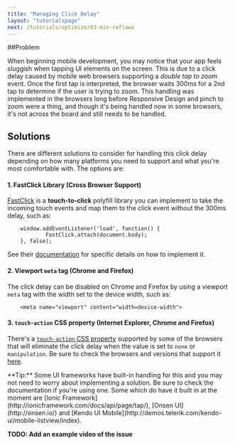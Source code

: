 ```yaml
---
title: "Managing Click Delay"
layout: "tutorialspage"
next: /tutorials/optimize/03-min-reflows
---
```

 
##Problem

When beginning mobile development, you may notice that your app feels sluggish when tapping UI elements on the screen. This is due to a 
click delay caused by mobile web browsers supporting a *double tap to zoom* event. Once the first tap is interpreted, the browser 
 waits 300ms for a 2nd tap to determine if the user is trying to zoom. This handling was implemented in the browsers long before
 Responsive Design and pinch to zoom were a thing, and though it's being handled now in some browsers, it's not across the board and still
 needs to be handled.

## Solutions

There are different solutions to consider for handling this click delay depending on how many platforms you need to support and what you're most 
comfortable with. The options are:

#### 1. FastClick Library (Cross Browser Support)
[FastClick](http://ftlabs.github.io/fastclick/) is a **touch-to-click** polyfill library you can implement to take the incoming touch events and 
map them to the click event without the 300ms delay, such as: 
        
        window.addEventListener('load', function() {
                FastClick.attach(document.body);
        }, false);

See their [documentation](http://ftlabs.github.io/fastclick/) for specific details on how to implement it. 

#### 2. Viewport `meta` tag (Chrome and Firefox)
The click delay can be disabled on Chrome and Firefox by using a viewport `meta` tag with the width set to the device width, such as:

        <meta name="viewport" content="width=device-width">

#### 3. `touch-action` CSS property (Internet Explorer, Chrome and Firefox)
There's a [`touch-action` CSS property]((https://msdn.microsoft.com/en-us/library/windows/apps/hh767313.aspx)) supported by some of the 
browsers that will eliminate the click delay when the value is set to `none` or `manipulation`. Be sure to check the browsers and versions that
support it [here](http://caniuse.com/#feat=css-touch-action). 


<div class="alert--info">**Tip:** Some UI frameworks have built-in handling for this and you may not need to worry about implementing a solution. Be sure to check 
 the documentation if you're using one. Some which do have it built in at the moment are [Ionic Framework](http://ionicframework.com/docs/api/page/tap/), 
 [Onsen UI](http://onsen.io/) and [Kendo UI Mobile](http://demos.telerik.com/kendo-ui/mobile-listview/index).</div>
  
  
  **TODO: Add an example video of the issue**
